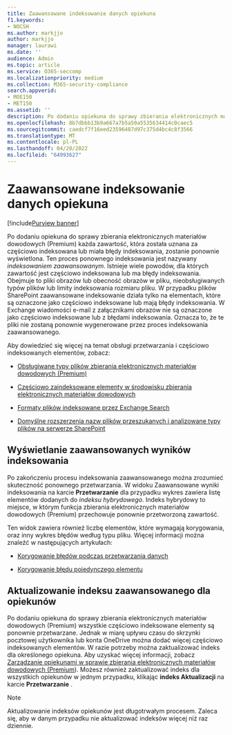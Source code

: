 ```yaml
---
title: Zaawansowane indeksowanie danych opiekuna
f1.keywords:
- NOCSH
ms.author: markjjo
author: markjjo
manager: laurawi
ms.date: ''
audience: Admin
ms.topic: article
ms.service: O365-seccomp
ms.localizationpriority: medium
ms.collection: M365-security-compliance
search.appverid:
- MOE150
- MET150
ms.assetid: ''
description: Po dodaniu opiekuna do sprawy zbierania elektronicznych materiałów dowodowych (Premium) każda zawartość, która została uznana za częściowo indeksowana, jest ponownie przetwarzana, aby była w pełni przeszukiwalna.
ms.openlocfilehash: 8b7dbbb13b9a667a7b5a50a5535634414c0caec5
ms.sourcegitcommit: caedcf7f16eed23596487d97c375d4bc4c8f3566
ms.translationtype: MT
ms.contentlocale: pl-PL
ms.lasthandoff: 04/20/2022
ms.locfileid: "64993627"
---
```

# <a name="advanced-indexing-of-custodian-data"></a>Zaawansowane indeksowanie danych opiekuna

[!include[Purview banner](../includes/purview-rebrand-banner.md)]

Po dodaniu opiekuna do sprawy zbierania elektronicznych materiałów dowodowych (Premium) każda zawartość, która została uznana za częściowo indeksowana lub miała błędy indeksowania, zostanie ponownie wyświetlona. Ten proces ponownego indeksowania jest nazywany *indeksowaniem zaawansowanym*. Istnieje wiele powodów, dla których zawartość jest częściowo indeksowana lub ma błędy indeksowania. Obejmuje to pliki obrazów lub obecność obrazów w pliku, nieobsługiwanych typów plików lub limity indeksowania rozmiaru pliku. W przypadku plików SharePoint zaawansowane indeksowanie działa tylko na elementach, które są oznaczone jako częściowo indeksowane lub mają błędy indeksowania. W Exchange wiadomości e-mail z załącznikami obrazów nie są oznaczone jako częściowo indeksowane lub z błędami indeksowania. Oznacza to, że te pliki nie zostaną ponownie wygenerowane przez proces indeksowania zaawansowanego.

Aby dowiedzieć się więcej na temat obsługi przetwarzania i częściowo indeksowanych elementów, zobacz:

- [Obsługiwane typy plików zbierania elektronicznych materiałów dowodowych (Premium)](supported-filetypes-ediscovery20.md)

- [Częściowo zaindeksowane elementy w środowisku zbierania elektronicznych materiałów dowodowych](partially-indexed-items-in-content-search.md)

- [Formaty plików indeksowane przez Exchange Search](/exchange/file-formats-indexed-by-exchange-search-exchange-2013-help)

- [Domyślne rozszerzenia nazw plików przeszukanych i analizowane typy plików na serwerze SharePoint](/SharePoint/technical-reference/default-crawled-file-name-extensions-and-parsed-file-types)

## <a name="viewing-advanced-indexing-results"></a>Wyświetlanie zaawansowanych wyników indeksowania

Po zakończeniu procesu indeksowania zaawansowanego można zrozumieć skuteczność ponownego przetwarzania.  W widoku Zaawansowane wyniki indeksowania na karcie **Przetwarzanie** dla przypadku wykres zawiera listę elementów dodanych do *indeksu hybrydowego*.  Indeks hybrydowy to miejsce, w którym funkcja zbierania elektronicznych materiałów dowodowych (Premium) przechowuje ponownie przetworzoną zawartość.

Ten widok zawiera również liczbę elementów, które wymagają korygowania, oraz inny wykres błędów według typu pliku. Więcej informacji można znaleźć w następujących artykułach:

- [Korygowanie błędów podczas przetwarzania danych](error-remediation-when-processing-data-in-advanced-ediscovery.md)

- [Korygowanie błędu pojedynczego elementu](single-item-error-remediation.md)

## <a name="updating-the-advanced-index-for-custodians"></a>Aktualizowanie indeksu zaawansowanego dla opiekunów

Po dodaniu opiekuna do sprawy zbierania elektronicznych materiałów dowodowych (Premium) wszystkie częściowo indeksowane elementy są ponownie przetwarzane. Jednak w miarę upływu czasu do skrzynki pocztowej użytkownika lub konta OneDrive można dodać więcej częściowo indeksowanych elementów.  W razie potrzeby można zaktualizować indeks dla określonego opiekuna. Aby uzyskać więcej informacji, zobacz [Zarządzanie opiekunami w sprawie zbierania elektronicznych materiałów dowodowych (Premium](manage-new-custodians.md#reindex-custodian-data)). Możesz również zaktualizować indeks dla wszystkich opiekunów w jednym przypadku, klikając **indeks Aktualizacji** na karcie **Przetwarzanie** .

> [!NOTE]
> Aktualizowanie indeksów opiekunów jest długotrwałym procesem. Zaleca się, aby w danym przypadku nie aktualizować indeksów więcej niż raz dziennie.

